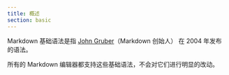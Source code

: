 ```yaml
---
title: 概述
section: basic
---
```


Markdown 基础语法是指 [John Gruber][markdownCreator]（Markdown 创始人） 在 2004 年发布的语法。

所有的 Markdown 编辑器都支持这些基础语法，不会对它们进行明显的改动。


[markdownCreator]: "https://daringfireball.net/projects/markdown/"